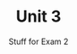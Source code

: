 ---
title: "Unit 3"
# list or single layouts are possible
layout: single-series # list, list-sidebar, single-series
weight: 2
subtitle: "Stuff for Exam 2"
description: |
  Civil Liberties, Public Opinion, Voting, Media, Political Parties
cascade:
  draft: false
  # list or single layouts are possible
  layout: single-series # list, list-sidebar, single-series
  date: 2022-02-14
---